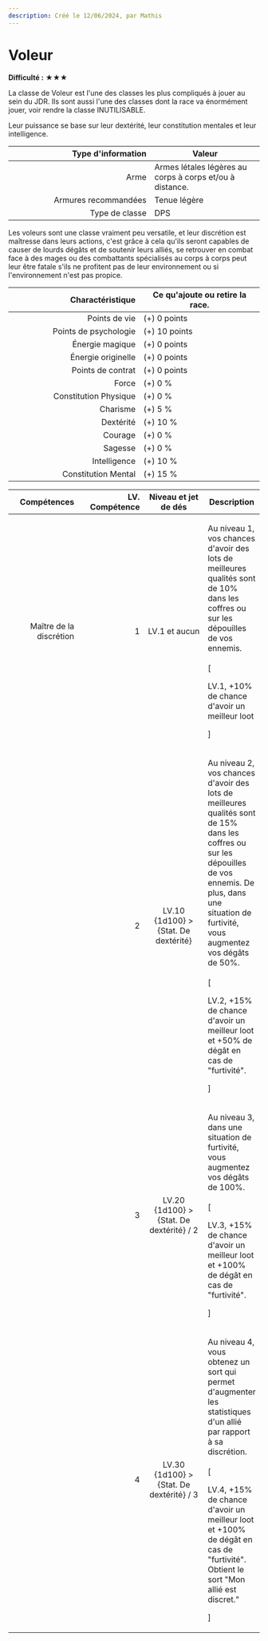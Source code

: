```yaml
---
description: Créé le 12/06/2024, par Mathis
---
```


# Voleur

**Difficulté :** ★★★



La classe de Voleur est l'une des classes les plus compliqués à jouer au sein du JDR. Ils sont aussi l'une des classes dont la race va énormément jouer, voir rendre la classe INUTILISABLE.

Leur puissance se base sur leur dextérité, leur constitution mentales et leur intelligence.

<table><thead><tr><th width="269" align="right">Type d'information</th><th>Valeur</th></tr></thead><tbody><tr><td align="right">Arme</td><td>Armes létales légères au corps à corps et/ou à distance.</td></tr><tr><td align="right">Armures recommandées</td><td>Tenue légère</td></tr><tr><td align="right">Type de classe</td><td>DPS</td></tr></tbody></table>

Les voleurs sont une classe vraiment peu versatile, et leur discrétion est maîtresse dans leurs actions, c'est grâce à cela qu'ils seront capables de causer de lourds dégâts et de soutenir leurs alliés, se retrouver en combat face à des mages ou des combattants spécialisés au corps à corps peut leur être fatale s'ils ne profitent pas de leur environnement ou si l'environnement n'est pas propice.

<table><thead><tr><th width="247" align="right">Charactéristique</th><th>Ce qu'ajoute ou retire la race.</th></tr></thead><tbody><tr><td align="right">Points de vie</td><td>(+) 0 points</td></tr><tr><td align="right">Points de psychologie</td><td>(+) 10 points</td></tr><tr><td align="right">Énergie magique</td><td>(+) 0 points</td></tr><tr><td align="right">Énergie originelle</td><td>(+) 0 points</td></tr><tr><td align="right">Points de contrat</td><td>(+) 0 points</td></tr><tr><td align="right">Force</td><td>(+) 0 %</td></tr><tr><td align="right">Constitution Physique</td><td>(+) 0 %</td></tr><tr><td align="right">Charisme</td><td>(+) 5 %</td></tr><tr><td align="right">Dextérité</td><td>(+) 10 %</td></tr><tr><td align="right">Courage</td><td>(+) 0 %</td></tr><tr><td align="right">Sagesse</td><td>(+) 0 %</td></tr><tr><td align="right">Intelligence</td><td>(+) 10 %</td></tr><tr><td align="right">Constitution Mental</td><td>(+) 15 %</td></tr></tbody></table>

<table><thead><tr><th width="160" align="right">Compétences</th><th width="153" align="right">LV. Compétence</th><th width="179" align="center">Niveau et jet de dés</th><th>Description</th></tr></thead><tbody><tr><td align="right">Maître de la discrétion</td><td align="right">1</td><td align="center">LV.1 et aucun</td><td><p>Au niveau 1, vos chances d'avoir des lots de meilleures qualités sont de 10% dans les coffres ou sur les dépouilles de vos ennemis.<br><br>[</p><p>LV.1, +10% de chance d'avoir un meilleur loot</p><p>]</p></td></tr><tr><td align="right"></td><td align="right">2</td><td align="center">LV.10<br>{1d100} > {Stat. De dextérité}</td><td><p>Au niveau 2, vos chances d'avoir des lots de meilleures qualités sont de 15% dans les coffres ou sur les dépouilles de vos ennemis. De plus, dans une situation de furtivité, vous augmentez vos dégâts de 50%.<br><br>[</p><p>LV.2, +15% de chance d'avoir un meilleur loot et +50% de dégât en cas de "furtivité".</p><p>]</p></td></tr><tr><td align="right"></td><td align="right">3</td><td align="center">LV.20<br>{1d100} > {Stat. De dextérité} / 2</td><td><p>Au niveau 3, dans une situation de furtivité, vous augmentez vos dégâts de 100%.<br><br>[</p><p>LV.3, +15% de chance d'avoir un meilleur loot et +100% de dégât en cas de "furtivité".</p><p>]</p></td></tr><tr><td align="right"></td><td align="right">4</td><td align="center">LV.30<br>{1d100} > {Stat. De dextérité} / 3</td><td><p>Au niveau 4, vous obtenez un sort qui permet d'augmenter les statistiques d'un allié par rapport à sa discrétion.<br><br>[</p><p>LV.4, +15% de chance d'avoir un meilleur loot et +100% de dégât en cas de "furtivité". Obtient le sort "Mon allié est discret."</p><p>]</p></td></tr></tbody></table>
